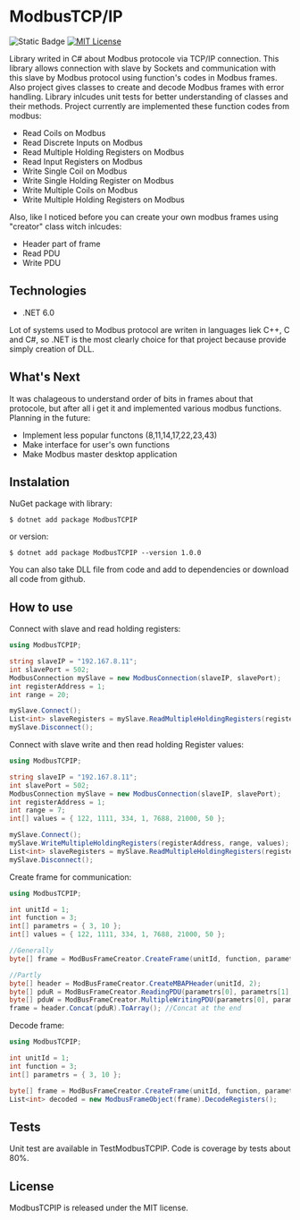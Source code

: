 # ModbusTCP/IP

![Static Badge](https://img.shields.io/badge/release-v1.0-green)
[![MIT License](https://img.shields.io/badge/License-MIT-green.svg)](https://choosealicense.com/licenses/mit/)

Library writed in C# about Modbus protocole via TCP/IP connection.
This library allows connection with slave by Sockets and communication with this slave by Modbus protocol using function's codes in Modbus frames. Also project gives classes to create and decode Modbus frames with error handling. Library inlcudes unit tests for better understanding of classes and their methods. Project currently are implemented these function codes from modbus:
  
* Read Coils on Modbus
* Read Discrete Inputs on Modbus
* Read Multiple Holding Registers on Modbus
* Read Input Registers on Modbus
* Write Single Coil on Modbus
* Write Single Holding Register on Modbus
* Write Multiple Coils on Modbus
* Write Multiple Holding Registers on Modbus

Also, like I noticed before you can create your own modbus frames using "creator" class witch inlcudes:
* Header part of frame
* Read PDU
* Write PDU

## Technologies

* .NET 6.0 

Lot of systems used to Modbus protocol are writen in languages liek C++, C and C#, so .NET is the most clearly choice for that project because provide simply creation of DLL.

## What's Next

It was chalageous to understand order of bits in frames about that protocole, but after all i get it and implemented various modbus functions.
Planning in the future:
* Implement less popular functons (8,11,14,17,22,23,43)
* Make interface for user's own functions
* Make Modbus master desktop application

## Instalation

NuGet package with library:
```shell
$ dotnet add package ModbusTCPIP
```
or version:
```shell
$ dotnet add package ModbusTCPIP --version 1.0.0
```

You can also take DLL file from code and add to dependencies or download all code from github.

## How to use

Connect with slave and read holding registers:
```C#
using ModbusTCPIP;

string slaveIP = "192.167.8.11";
int slavePort = 502;
ModbusConnection mySlave = new ModbusConnection(slaveIP, slavePort);
int registerAddress = 1;
int range = 20;

mySlave.Connect();
List<int> slaveRegisters = mySlave.ReadMultipleHoldingRegisters(registerAddress, range);
mySlave.Disconnect();
```

Connect with slave write and then read holding Register values:
```C#
using ModbusTCPIP;

string slaveIP = "192.167.8.11";
int slavePort = 502;
ModbusConnection mySlave = new ModbusConnection(slaveIP, slavePort);
int registerAddress = 1;
int range = 7;
int[] values = { 122, 1111, 334, 1, 7688, 21000, 50 };

mySlave.Connect();
mySlave.WriteMultipleHoldingRegisters(registerAddress, range, values);
List<int> slaveRegisters = mySlave.ReadMultipleHoldingRegisters(registerAddress, range);
mySlave.Disconnect();
```

Create frame for communication:
```C#
using ModbusTCPIP;

int unitId = 1;
int function = 3;
int[] parametrs = { 3, 10 };
int[] values = { 122, 1111, 334, 1, 7688, 21000, 50 };

//Generally
byte[] frame = ModBusFrameCreator.CreateFrame(unitId, function, parametrs);

//Partly
byte[] header = ModBusFrameCreator.CreateMBAPHeader(unitId, 2);
byte[] pduR = ModBusFrameCreator.ReadingPDU(parametrs[0], parametrs[1], function); //For read functions
byte[] pduW = ModBusFrameCreator.MultipleWritingPDU(parametrs[0], parametrs[1], function, values); //For write multiple, but you can also write Single
frame = header.Concat(pduR).ToArray(); //Concat at the end
```

Decode frame:
```C#
using ModbusTCPIP;

int unitId = 1;
int function = 3;
int[] parametrs = { 3, 10 };

byte[] frame = ModBusFrameCreator.CreateFrame(unitId, function, parametrs);
List<int> decoded = new ModbusFrameObject(frame).DecodeRegisters();
```

## Tests
Unit test are available in TestModbusTCPIP.
Code is coverage by tests about 80%.

## License
ModbusTCPIP is released under the MIT license.


